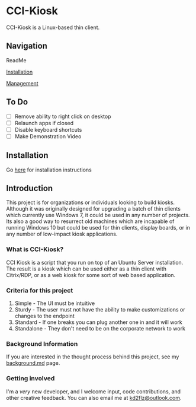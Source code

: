# CCI-Kiosk

CCI-Kiosk is a Linux-based thin client.

## Navigation

ReadMe

[Installation](installation.md)

[Management](management.md)


## To Do

- [ ] Remove ability to right click on desktop
- [ ] Relaunch apps if closed
- [ ] Disable keyboard shortcuts
- [ ] Make Demonstration Video

## Installation

Go [here](installation.md) for installation instructions

## Introduction

This project is for organizations or individuals looking to build kiosks. Although it was originally designed for upgrading a batch of thin clients which currently use Windows 7, it could be used in any number of projects. Its also a good way to resurrect old machines which are incapable of running Windows 10 but could be used for thin clients, display boards, or in any number of low-impact kiosk applications.

### What is CCI-Kiosk?

CCI Kiosk is a script that you run on top of an Ubuntu Server installation. The result is a kiosk which can be used either as a thin client with Citrix/RDP, or as a web kiosk for some sort of web based application.

### Criteria for this project

1. Simple - The UI must be intuitive
2. Sturdy - The user must not have the ability to make customizations or changes to the endpoint
3. Standard - If one breaks you can plug another one in and it will work
4. Standalone - They don't need to be on the corporate network to work

### Background Information

If you are interested in the thought process behind this project, see my [background.md](Background) page.

### Getting involved

I'm a *very* new developer, and I welcome input, code contributions, and other creative feedback. You can also email me at kd2flz@outlook.com.
